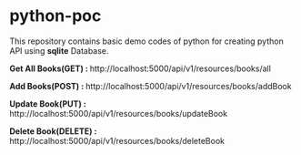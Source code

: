 # python-poc
This repository contains basic demo codes of python for creating python API using <b>sqlite</b> Database.

<b>Get All Books(GET) : </b>
http://localhost:5000/api/v1/resources/books/all

<b>Add Books(POST) : </b>
http://localhost:5000/api/v1/resources/books/addBook

<b>Update Book(PUT) : </b>
http://localhost:5000/api/v1/resources/books/updateBook

<b>Delete Book(DELETE) : </b>
http://localhost:5000/api/v1/resources/books/deleteBook

